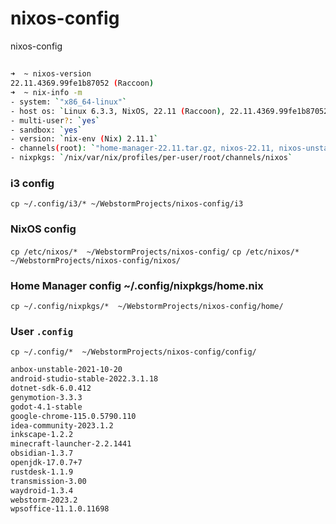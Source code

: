 # nixos-config
nixos-config

##
```bash
➜  ~ nixos-version
22.11.4369.99fe1b87052 (Raccoon)
➜  ~ nix-info -m
- system: `"x86_64-linux"`
- host os: `Linux 6.3.3, NixOS, 22.11 (Raccoon), 22.11.4369.99fe1b87052`
- multi-user?: `yes`
- sandbox: `yes`
- version: `nix-env (Nix) 2.11.1`
- channels(root): `"home-manager-22.11.tar.gz, nixos-22.11, nixos-unstable"`
- nixpkgs: `/nix/var/nix/profiles/per-user/root/channels/nixos`

```
### i3 config
`cp ~/.config/i3/* ~/WebstormProjects/nixos-config/i3`

### NixOS config
`cp /etc/nixos/*  ~/WebstormProjects/nixos-config/`
`cp /etc/nixos/*  ~/WebstormProjects/nixos-config/nixos/`

### Home Manager config ~/.config/nixpkgs/home.nix
`cp ~/.config/nixpkgs/*  ~/WebstormProjects/nixos-config/home/`

### User `.config`
`cp ~/.config/*  ~/WebstormProjects/nixos-config/config/`


```bash
anbox-unstable-2021-10-20
android-studio-stable-2022.3.1.18
dotnet-sdk-6.0.412
genymotion-3.3.3
godot-4.1-stable
google-chrome-115.0.5790.110
idea-community-2023.1.2
inkscape-1.2.2
minecraft-launcher-2.2.1441
obsidian-1.3.7
openjdk-17.0.7+7
rustdesk-1.1.9
transmission-3.00
waydroid-1.3.4
webstorm-2023.2
wpsoffice-11.1.0.11698

```